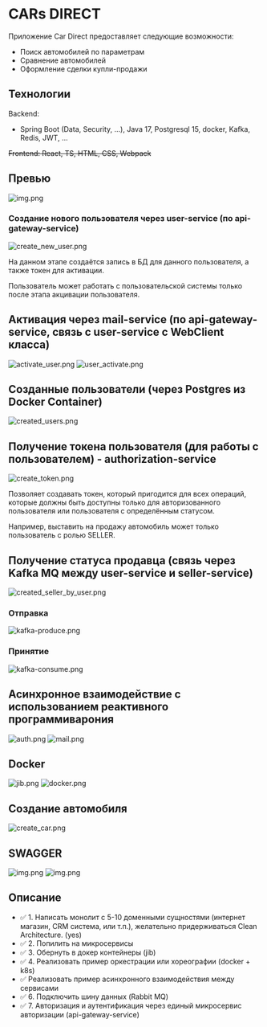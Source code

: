 # CARs DIRECT

Приложение Car Direct предоставляет следующие возможности:

- Поиск автомобилей по параметрам
- Сравнение автомобилей
- Оформление сделки купли-продажи

## Технологии

Backend: 
- Spring Boot (Data, Security, ...), Java 17, Postgresql 15, docker, Kafka, Redis, JWT, ...

~~Frontend: React, TS, HTML, CSS, Webpack~~

## Превью

![img.png](resources/images/tree.png)

### Создание нового пользователя через user-service (по api-gateway-service)

![create_new_user.png](resources%2Fimages%2Fcreate_new_user.png)

На данном этапе создаётся запись в БД для данного пользователя, а также токен для активации.

Пользователь может работать с пользовательской системы только после этапа акцивации пользователя.

## Активация через mail-service (по api-gateway-service, связь с user-service c WebClient класса)

![activate_user.png](resources%2Fimages%2Factivate_user.png)
![user_activate.png](resources%2Fimages%2Fuser_activate.png)

## Созданные пользователи (через Postgres из Docker Container)

![created_users.png](resources%2Fimages%2Fcreated_users.png)

## Получение токена пользователя (для работы с пользователем) - authorization-service

![create_token.png](resources%2Fimages%2Fcreate_token.png)

Позволяет создавать токен, который пригодится для всех операций, которые должны быть доступны только для авторизованного
пользователя или пользователя с определённым статусом.

Например, выставить на продажу автомобиль может только пользователь с ролью SELLER.

## Получение статуса продавца (связь через Kafka MQ между user-service и seller-service)

![created_seller_by_user.png](resources%2Fimages%2Fcreated_seller_by_user.png)

### Отправка

![kafka-produce.png](resources%2Fimages%2Fkafka-produce.png)

### Принятие

![kafka-consume.png](resources%2Fimages%2Fkafka-consume.png)

## Асинхронное взаимодействие с использованием реактивного программиварония

![auth.png](resources%2Fimages%2Fauth.png)
![mail.png](resources%2Fimages%2Fmail.png)

## Docker

![jib.png](resources%2Fimages%2Fjib.png)
![docker.png](resources%2Fimages%2Fdocker.png)

## Создание автомобиля

![create_car.png](resources%2Fimages%2Fcreate_car.png)

## SWAGGER

![img.png](resources/images/swaggerui.png)
![img.png](resources/images/swagger.png)

## Описание

- ✅ 1. Написать монолит с 5-10 доменными сущностями (интернет магазин, CRM система, или т.п.), желательно придерживаться Clean Architecture. (yes)
- ✅ 2. Попилить на микросервисы 
- ✅ 3. Обернуть в докер контейнеры (jib)
- ✅ 4. Реализовать пример оркестрации или хореографии (docker + k8s)
- ✅ Реализовать пример асинхронного взаимодействия между сервисами
- ✅ 6. Подключить шину данных (Rabbit MQ)
- ✅ 7. Авторизация и аутентификация через единый микросервис авторизации (api-gateway-service)
